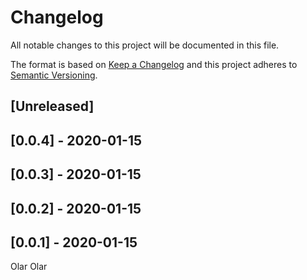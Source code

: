 # Changelog

All notable changes to this project will be documented in this file.

The format is based on [Keep a Changelog](http://keepachangelog.com/en/1.0.0/)
and this project adheres to [Semantic Versioning](http://semver.org/spec/v2.0.0.html).

## [Unreleased]

## [0.0.4] - 2020-01-15

## [0.0.3] - 2020-01-15

## [0.0.2] - 2020-01-15

## [0.0.1] - 2020-01-15

Olar
Olar

